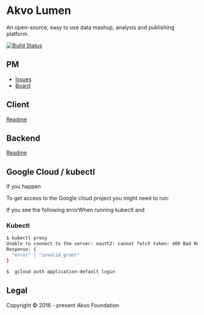# Akvo Lumen
An open-source, easy to use data mashup, analysis and publishing platform.

[![Build Status](https://travis-ci.org/akvo/akvo-lumen.svg?branch=develop)](https://travis-ci.org/akvo/akvo-lumen)

## PM

- [Issues](https://github.com/akvo/akvo-lumen/issues)
- [Board](http://waffle.io/akvo/akvo-lumen)

## Client
[Readme](client/README.md)

## Backend
[Readme](backend/README.md)

## Google Cloud / kubectl

If you happen

To get access to the Google cloud project you might need to run:

If you see the following errorWhen running kubectl and

### Kubectl


``` bash
$ kubectl proxy                                                                                                                                                 ~/p/a/akvo-lumen ‹issue/414-k8s*›
Unable to connect to the server: oauth2: cannot fetch token: 400 Bad Request
Response: {
  "error" : "invalid_grant"
}

$  gcloud auth application-default login
```




## Legal
Copyright © 2016 - present Akvo Foundation
